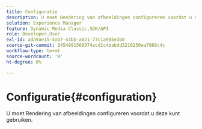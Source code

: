 ```yaml
---
title: Configuratie
description: U moet Rendering van afbeeldingen configureren voordat u deze kunt gebruiken.
solution: Experience Manager
feature: Dynamic Media Classic,SDK/API
role: Developer,User
exl-id: ada9ae15-5ab7-43b5-a021-77c1a985e3b0
source-git-commit: 8454991568374ecd1c4babdd3210250ea7988c4c
workflow-type: tm+mt
source-wordcount: '0'
ht-degree: 0%

---
```


# Configuratie{#configuration}

U moet Rendering van afbeeldingen configureren voordat u deze kunt gebruiken.
